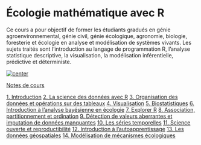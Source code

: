 # Écologie mathématique avec R

Ce cours a pour objectif de former les étudiants gradués en génie agroenvironnemental, génie civil, génie écologique, agronomie, biologie, foresterie et écologie en analyse et modélisation de systèmes vivants. Les sujets traités sont l’introduction au langage de programmation R, l’analyse statistique descriptive, la visualisation, la modélisation inférentielle, prédictive et déterministe.

[![center](https://raw.githubusercontent.com/essicolo/ecologie-mathematique-R/master/logo.png)](https://essicolo.github.io/ecologie-mathematique-R/)

[Notes de cours](https://essicolo.github.io/ecologie-mathematique-R/)

[1. Introduction](https://essicolo.github.io/ecologie-mathematique-R/)
[2. La science des données avec R](https://essicolo.github.io/ecologie-mathematique-R/chapitre-intro-a-R.html)
[3. Organisation des données et opérations sur des tableaux](https://essicolo.github.io/ecologie-mathematique-R/chapitre-tableaux.html)
[4. Visualisation](https://essicolo.github.io/ecologie-mathematique-R/chapitre-visualisation.html)
[5. Biostatistiques](https://essicolo.github.io/ecologie-mathematique-R/chapitre-biostats.html)
[6. Introduction à l’analyse bayésienne en écologie](https://essicolo.github.io/ecologie-mathematique-R/chapitre-biostats-bayes.html)
[7. Explorer R](https://essicolo.github.io/ecologie-mathematique-R/chapitre-explorer.html)
[8. Association, partitionnement et ordination](https://essicolo.github.io/ecologie-mathematique-R/chapitre-ordination.html)
[9. Détection de valeurs aberrantes et imputation de données manquantes](https://essicolo.github.io/ecologie-mathematique-R/chapitre-outliers.html)
[10. Les séries temporelles](https://essicolo.github.io/ecologie-mathematique-R/chapitre-temps.html)
[11. Science ouverte et reproductibilité](https://essicolo.github.io/ecologie-mathematique-R/chapitre-git.html)
[12. Introduction à l’autoapprentissage](https://essicolo.github.io/ecologie-mathematique-R/chapitre-ml.html)
[13. Les données géospatiales](https://essicolo.github.io/ecologie-mathematique-R/chapitre-geo.html)
[14. Modélisation de mécanismes écologiques](https://essicolo.github.io/ecologie-mathematique-R/chapitre-ode.html)
